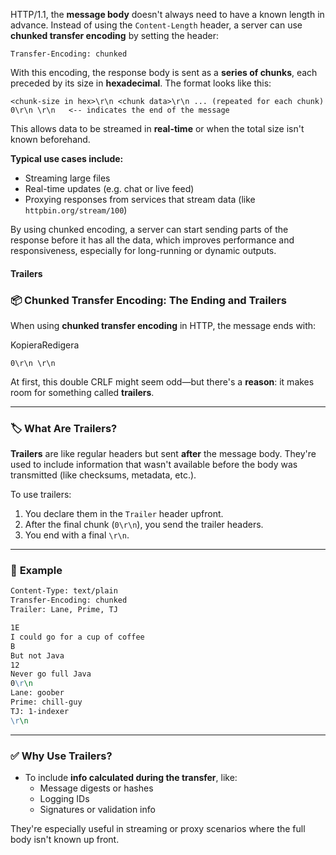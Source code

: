HTTP/1.1, the **message body** doesn't always need to have a known length in advance. Instead of using the `Content-Length` header, a server can use **chunked transfer encoding** by setting the header:

`Transfer-Encoding: chunked`

With this encoding, the response body is sent as a **series of chunks**, each preceded by its size in **hexadecimal**. The format looks like this:

`<chunk-size in hex>\r\n <chunk data>\r\n ... (repeated for each chunk) 0\r\n \r\n   <-- indicates the end of the message`

This allows data to be streamed in **real-time** or when the total size isn't known beforehand.

**Typical use cases include:**

- Streaming large files
- Real-time updates (e.g. chat or live feed)
- Proxying responses from services that stream data (like `httpbin.org/stream/100`)

By using chunked encoding, a server can start sending parts of the response before it has all the data, which improves performance and responsiveness, especially for long-running or dynamic outputs.

#### Trailers
### 📦 **Chunked Transfer Encoding: The Ending and Trailers**

When using **chunked transfer encoding** in HTTP, the message ends with:

KopieraRedigera

`0\r\n \r\n`

At first, this double CRLF might seem odd—but there's a **reason**: it makes room for something called **trailers**.

---

### 🏷️ **What Are Trailers?**

**Trailers** are like regular headers but sent **after** the message body. They're used to include information that wasn't available before the body was transmitted (like checksums, metadata, etc.).

To use trailers:

1. You declare them in the `Trailer` header upfront.
2. After the final chunk (`0\r\n`), you send the trailer headers.
3. You end with a final `\r\n`.

---

### 🧪 **Example**

```HTTP/1.1 200 OK
Content-Type: text/plain
Transfer-Encoding: chunked
Trailer: Lane, Prime, TJ

1E
I could go for a cup of coffee
B
But not Java
12
Never go full Java
0\r\n
Lane: goober
Prime: chill-guy
TJ: 1-indexer
\r\n
```


---

### ✅ **Why Use Trailers?**

- To include **info calculated during the transfer**, like:
    - Message digests or hashes
    - Logging IDs
    - Signatures or validation info

They're especially useful in streaming or proxy scenarios where the full body isn't known up front.